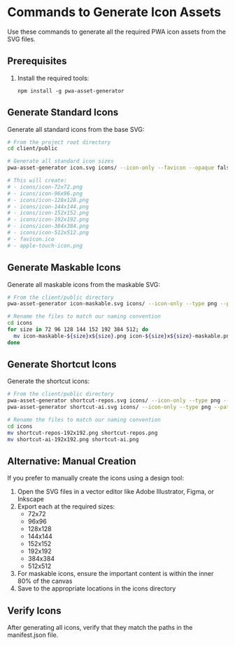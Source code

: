 # Commands to Generate Icon Assets

Use these commands to generate all the required PWA icon assets from the SVG files.

## Prerequisites

1. Install the required tools:
   ```
   npm install -g pwa-asset-generator
   ```

## Generate Standard Icons

Generate all standard icons from the base SVG:

```bash
# From the project root directory
cd client/public

# Generate all standard icon sizes
pwa-asset-generator icon.svg icons/ --icon-only --favicon --opaque false --type png --path %PUBLIC_URL%/icons

# This will create:
# - icons/icon-72x72.png
# - icons/icon-96x96.png
# - icons/icon-128x128.png
# - icons/icon-144x144.png
# - icons/icon-152x152.png
# - icons/icon-192x192.png
# - icons/icon-384x384.png
# - icons/icon-512x512.png
# - favicon.ico
# - apple-touch-icon.png
```

## Generate Maskable Icons

Generate all maskable icons from the maskable SVG:

```bash
# From the client/public directory
pwa-asset-generator icon-maskable.svg icons/ --icon-only --type png --path %PUBLIC_URL%/icons --maskable

# Rename the files to match our naming convention
cd icons
for size in 72 96 128 144 152 192 384 512; do
  mv icon-maskable-${size}x${size}.png icon-${size}x${size}-maskable.png
done
```

## Generate Shortcut Icons

Generate the shortcut icons:

```bash
# From the client/public directory
pwa-asset-generator shortcut-repos.svg icons/ --icon-only --type png --path %PUBLIC_URL%/icons --width 192 --height 192
pwa-asset-generator shortcut-ai.svg icons/ --icon-only --type png --path %PUBLIC_URL%/icons --width 192 --height 192

# Rename the files to match our naming convention
cd icons
mv shortcut-repos-192x192.png shortcut-repos.png
mv shortcut-ai-192x192.png shortcut-ai.png
```

## Alternative: Manual Creation

If you prefer to manually create the icons using a design tool:

1. Open the SVG files in a vector editor like Adobe Illustrator, Figma, or Inkscape
2. Export each at the required sizes:
   - 72x72
   - 96x96
   - 128x128
   - 144x144
   - 152x152
   - 192x192
   - 384x384
   - 512x512
3. For maskable icons, ensure the important content is within the inner 80% of the canvas
4. Save to the appropriate locations in the icons directory

## Verify Icons

After generating all icons, verify that they match the paths in the manifest.json file.


